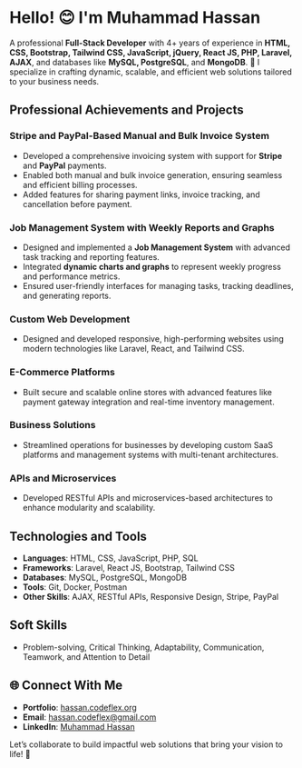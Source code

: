 # Hello! 😊 I'm Muhammad Hassan  

A professional **Full-Stack Developer** with 4+ years of experience in **HTML, CSS, Bootstrap, Tailwind CSS, JavaScript, jQuery, React JS, PHP, Laravel, AJAX**, and databases like **MySQL, PostgreSQL**, and **MongoDB**. 🚀 I specialize in crafting dynamic, scalable, and efficient web solutions tailored to your business needs.  

## Professional Achievements and Projects  

### Stripe and PayPal-Based Manual and Bulk Invoice System  
- Developed a comprehensive invoicing system with support for **Stripe** and **PayPal** payments.  
- Enabled both manual and bulk invoice generation, ensuring seamless and efficient billing processes.  
- Added features for sharing payment links, invoice tracking, and cancellation before payment.  

### Job Management System with Weekly Reports and Graphs  
- Designed and implemented a **Job Management System** with advanced task tracking and reporting features.  
- Integrated **dynamic charts and graphs** to represent weekly progress and performance metrics.  
- Ensured user-friendly interfaces for managing tasks, tracking deadlines, and generating reports.  

### Custom Web Development  
- Designed and developed responsive, high-performing websites using modern technologies like Laravel, React, and Tailwind CSS.  

### E-Commerce Platforms  
- Built secure and scalable online stores with advanced features like payment gateway integration and real-time inventory management.  

### Business Solutions  
- Streamlined operations for businesses by developing custom SaaS platforms and management systems with multi-tenant architectures.  

### APIs and Microservices  
- Developed RESTful APIs and microservices-based architectures to enhance modularity and scalability.  

## Technologies and Tools  
- **Languages**: HTML, CSS, JavaScript, PHP, SQL  
- **Frameworks**: Laravel, React JS, Bootstrap, Tailwind CSS  
- **Databases**: MySQL, PostgreSQL, MongoDB  
- **Tools**: Git, Docker, Postman  
- **Other Skills**: AJAX, RESTful APIs, Responsive Design, Stripe, PayPal  

## Soft Skills  
- Problem-solving, Critical Thinking, Adaptability, Communication, Teamwork, and Attention to Detail  

## 🌐 Connect With Me  
- **Portfolio**: [hassan.codeflex.org](http://hassan.codeflex.org)  
- **Email**: [hassan.codeflex@gmail.com](mailto:hassan.codeflex@gmail.com)  
- **LinkedIn**: [Muhammad Hassan](https://www.linkedin.com/in/muhammad-hassan-104993302/)  

Let’s collaborate to build impactful web solutions that bring your vision to life! 🤝  
